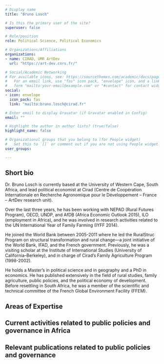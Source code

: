 ```yaml
---
# Display name
title: "Bruno Losch"

# Is this the primary user of the site?
superuser: false

# Role/position
role: Political Science, Political Economics 

# Organizations/Affiliations
organizations:
- name: CIRAD, UMR ArtDev
  url: "https://art-dev.cnrs.fr/"

# Social/Academic Networking
# For available icons, see: https://sourcethemes.com/academic/docs/page-builder/#icons
#   For an email link, use "fas" icon pack, "envelope" icon, and a link in the
#   form "mailto:your-email@example.com" or "#contact" for contact widget.
social:
- icon: envelope
  icon_pack: fas
  link: "mailto:bruno.losch@cirad.fr"

# Enter email to display Gravatar (if Gravatar enabled in Config)
email: ""

# Highlight the author in author lists? (true/false)
highlight_name: false

# Organizational groups that you belong to (for People widget)
#   Set this to `[]` or comment out if you are not using People widget.
user_groups:

---
```


## Short bio
Dr. Bruno Losch is currently based at the University of Western Cape, South Africa, and lead political economist at Cirad (Centre de Coopération Internationale en Recherche Agronomique pour le Développement – France – ArtDev research unit).

Over the last three years, he has been working with NEPAD (Rural Futures Program), OECD, UNDP, and AfDB (Africa Economic Outlook 2015), ILO (employment in Africa), and he was involved in research activities related to the UN International Year of Family Farming (IYFF 2014).

He joined the World Bank between 2005-2011 where he led the RuralStruc Program on structural transformation and rural change—a joint initiative of the World Bank, IFAD, and the French government. Previously, he was a visiting scholar at the Institute of International Studies (University of California–Berkeley), and in charge of Cirad’s Family Agriculture Program (1998-2002).

He holds a Master’s in political science and in geography and a PhD in economics. He has published extensively in the field of rural studies, family agriculture, public policies, and the political economy of development. Before resettling in South Africa, he was a member of the scientific and technical committee of the French Global Environment Facility (FFEM).

## Areas of Expertise

## Current activities related to public policies and governance in Africa

## Relevant publications related to public policies and governance
